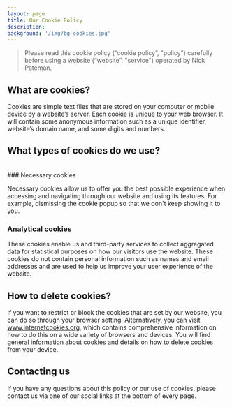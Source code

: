 ```yaml
---
layout: page
title: Our Cookie Policy
description:
background: '/img/bg-cookies.jpg'
---
```


> Please read this cookie policy (“cookie policy”, "policy") carefully before using a website (“website”, "service") operated by Nick Pateman.

## What are cookies?

Cookies are simple text files that are stored on your computer or mobile device by a website’s server. Each cookie is unique to your web browser. It will contain some anonymous information such as a unique identifier, website’s domain name, and some digits and numbers.

## What types of cookies do we use?
<br/>
### Necessary cookies

Necessary cookies allow us to offer you the best possible experience when accessing and navigating through our website and using its features. For example, dismissing the cookie popup so that we don't keep showing it to you.

### Analytical cookies

These cookies enable us and third-party services to collect aggregated data for statistical purposes on how our visitors use the website. These cookies do not contain personal 
information such as names and email addresses and are used to help us improve your user experience of the website.

## How to delete cookies?

If you want to restrict or block the cookies that are set by our website, you can do so through your browser setting. Alternatively, you can visit www.internetcookies.org, which contains 
comprehensive information on how to do this on a wide variety of browsers and devices. You will find general information about cookies and details on how to delete cookies from your device.

## Contacting us

If you have any questions about this policy or our use of cookies, please contact us via one of our social links at the bottom of every page.